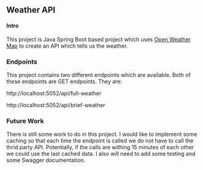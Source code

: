 ## Weather API

#### Intro
This project is Java Spring Boot based project which uses [Open Weather Map](https://openweathermap.org/api/one-call-api) to create an API which tells us the weather.

### Endpoints 
This project contains two different endpoints which are available. Both of these endpoints are GET endpoints. They are:

http://localhost:5052/api/full-weather

http://localhost:5052/api/brief-weather

### Future Work
There is still some work to do in this project. I would like to implement some caching so that each time the endpoint is called we do not have to call the thrid party API. Potentially, if the calls are withing 15 minutes of each other we could use the last cached data. I also will need to add some testing and some Swagger documentation.

